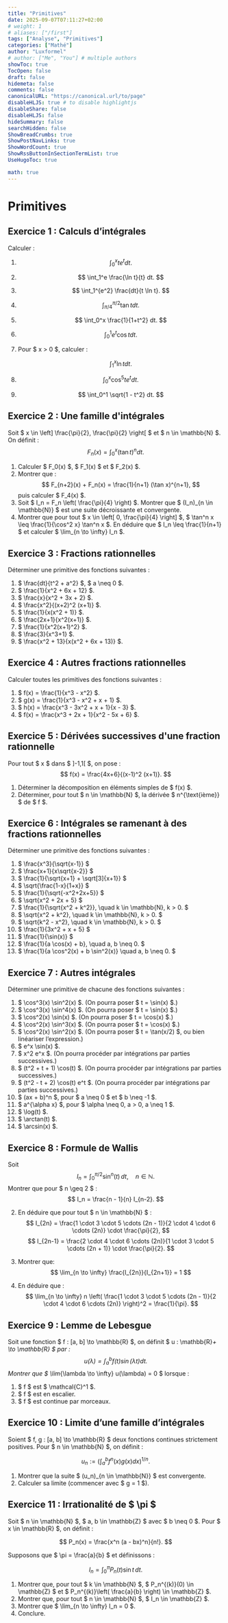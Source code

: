 ```yaml
---
title: "Primitives"
date: 2025-09-07T07:11:27+02:00
# weight: 1
# aliases: ["/first"]
tags: ["Analyse", "Primitives"]
categories: ["Mathé"]
author: "Luxformel"
# author: ["Me", "You"] # multiple authors
showToc: true
TocOpen: false
draft: false
hidemeta: false
comments: false
canonicalURL: "https://canonical.url/to/page"
disableHLJS: true # to disable highlightjs
disableShare: false
disableHLJS: false
hideSummary: false
searchHidden: false
ShowBreadCrumbs: true
ShowPostNavLinks: true
ShowWordCount: true
ShowRssButtonInSectionTermList: true
UseHugoToc: true

math: true
---
```


# Primitives

## Exercice 1 : Calculs d’intégrales

Calculer :  

1. $$
   \int_0^x t e^t dt.
   $$

2. $$
   \int_1^e \frac{\ln t}{t} dt.
   $$

3. $$
   \int_1^{e^2} \frac{dt}{t \ln t}.
   $$

4. $$
   \int_{\pi/4}^{\pi/2} \tan t dt.
   $$

5. $$
   \int_0^x \frac{1}{1+t^2} dt.
   $$

6. $$
   \int_0^1 e^t \cos t dt.
   $$

7. Pour $ x > 0 $, calculer :

   $$
   \int_1^x \ln t dt.
   $$

8. $$
   \int_0^x \cos^5 t e^t dt.
   $$

9. $$
   \int_0^1 \sqrt{1 - t^2} dt.
   $$


## Exercice 2 : Une famille d'intégrales

Soit $ x \in \left] \frac{\pi}{2}, \frac{\pi}{2} \right[ $ et $ n \in \mathbb{N} $. On définit :
$$ F_n(x) = \int_0^x (\tan t)^n dt. $$

1. Calculer $ F_0(x) $, $ F_1(x) $ et $ F_2(x) $.
2. Montrer que :
   $$ F_{n+2}(x) + F_n(x) = \frac{1}{n+1} (\tan x)^{n+1}, $$
   puis calculer $ F_4(x) $.
3. Soit $ I_n = F_n \left( \frac{\pi}{4} \right) $. Montrer que $ (I_n)_{n \in \mathbb{N}} $ est une suite décroissante et convergente.
4. Montrer que pour tout $ x \in \left[ 0, \frac{\pi}{4} \right] $, $ \tan^n x \leq \frac{1}{\cos^2 x} \tan^n x $. En déduire que $ I_n \leq \frac{1}{n+1} $ et calculer $ \lim_{n \to \infty} I_n $.



## Exercice 3 : Fractions rationnelles

Déterminer une primitive des fonctions suivantes :

1. $ \frac{dt}{t^2 + a^2} $, $ a \neq 0 $.
2. $ \frac{1}{x^2 + 6x + 12} $.
3. $ \frac{x}{x^2 + 3x + 2} $.
4. $ \frac{x^2}{(x+2)^2 (x+1)} $.
5. $ \frac{1}{x(x^2 + 1)} $.
6. $ \frac{2x+1}{x^2(x+1)} $.
7. $ \frac{1}{x^2(x+1)^2} $.
8. $ \frac{3}{x^3+1} $.
9. $ \frac{x^2 + 13}{x(x^2 + 6x + 13)} $.



## Exercice 4 : Autres fractions rationnelles

Calculer toutes les primitives des fonctions suivantes :

1. $ f(x) = \frac{1}{x^3 - x^2} $.
2. $ g(x) = \frac{1}{x^3 - x^2 + x + 1} $.
3. $ h(x) = \frac{x^3 - 3x^2 + x + 1}{x - 3} $.
4. $ f(x) = \frac{x^3 + 2x + 1}{x^2 - 5x + 6} $.


## Exercice 5 : Dérivées successives d'une fraction rationnelle

Pour tout $ x $ dans $ ]-1,1[ $, on pose :
$$ f(x) = \frac{4x+6}{(x-1)^2 (x+1)}. $$

1. Déterminer la décomposition en éléments simples de $ f(x) $.
2. Déterminer, pour tout $ n \in \mathbb{N} $, la dérivée $ n^{\text{ième}} $ de $ f $.


## Exercice 6 : Intégrales se ramenant à des fractions rationnelles

Déterminer une primitive des fonctions suivantes :

1. $ \frac{x^3}{\sqrt{x-1}} $
2. $ \frac{x+1}{x\sqrt{x-2}} $
3. $ \frac{1}{\sqrt{x+1} + \sqrt[3]{x+1}} $
4. $ \sqrt{\frac{1-x}{1+x}} $
5. $ \frac{1}{\sqrt{-x^2+2x+5}} $
6. $ \sqrt{x^2 + 2x + 5} $
7. $ \frac{1}{\sqrt{x^2 + k^2}}, \quad k \in \mathbb{N}, k > 0. $
8. $ \sqrt{x^2 + k^2}, \quad k \in \mathbb{N}, k > 0. $
9. $ \sqrt{k^2 - x^2}, \quad k \in \mathbb{N}, k > 0. $
10. $ \frac{1}{3x^2 + x + 5} $
11. $ \frac{1}{\sin(x)} $
12. $ \frac{1}{a \cos(x) + b}, \quad a, b \neq 0. $
13. $ \frac{1}{a \cos^2(x) + b \sin^2(x)} \quad a, b \neq 0. $


## Exercice 7 : Autres intégrales

Déterminer une primitive de chacune des fonctions suivantes :

1. $ \cos^3(x) \sin^2(x) $. (On pourra poser $ t = \sin(x) $.)
2. $ \cos^3(x) \sin^4(x) $. (On pourra poser $ t = \sin(x) $.)
3. $ \cos^2(x) \sin(x) $. (On pourra poser $ t = \cos(x) $.)
4. $ \cos^2(x) \sin^3(x) $. (On pourra poser $ t = \cos(x) $.)
5. $ \cos^2(x) \sin^2(x) $. (On pourra poser $ t = \tan(x/2) $, ou bien linéariser l’expression.)
6. $ e^x \sin(x) $.
7. $ x^2 e^x $. (On pourra procéder par intégrations par parties successives.)
8. $ (t^2 + t + 1) \cos(t) $. (On pourra procéder par intégrations par parties successives.)
9. $ (t^2 - t + 2) \cos(t) e^t $. (On pourra procéder par intégrations par parties successives.)
10. $ (ax + b)^n $, pour $ a \neq 0 $ et $ b \neq -1 $.
11. $ a^{\alpha x} $, pour $ \alpha \neq 0, a > 0, a \neq 1 $.
12. $ \log(t) $.
13. $ \arctan(t) $.
14. $ \arcsin(x) $.


## Exercice 8 : Formule de Wallis

Soit  
$$
I_n = \int_0^{\pi/2} \sin^n(t) \, dt, \quad n \in \mathbb{N}.
$$
Montrer que pour $ n \geq 2 $ :
$$
I_n = \frac{n - 1}{n} I_{n-2}.
$$

2. En déduire que pour tout $ n \in \mathbb{N} $ :
   $$
   I_{2n} = \frac{1 \cdot 3 \cdot 5 \cdots (2n - 1)}{2 \cdot 4 \cdot 6 \cdots (2n)} \cdot \frac{\pi}{2},
   $$
   $$
   I_{2n-1} = \frac{2 \cdot 4 \cdot 6 \cdots (2n)}{1 \cdot 3 \cdot 5 \cdots (2n + 1)} \cdot \frac{\pi}{2}.
   $$

3. Montrer que: $$ \lim_{n \to \infty} \frac{I_{2n}}{I_{2n+1}} = 1 $$

4. En déduire que :
   $$
   \lim_{n \to \infty} n \left( \frac{1 \cdot 3 \cdot 5 \cdots (2n - 1)}{2 \cdot 4 \cdot 6 \cdots (2n)} \right)^2 = \frac{1}{\pi}.
   $$


## Exercice 9 : Lemme de Lebesgue

Soit une fonction $ f : [a, b] \to \mathbb{R} $, on définit $ u : \mathbb{R}_+ \to \mathbb{R} $ par :
$$
u(\lambda) = \int_a^b f(t) \sin(\lambda t) dt.
$$
Montrer que $ \lim_{\lambda \to \infty} u(\lambda) = 0 $ lorsque :

1. $ f $ est $ \mathcal{C}^1 $.
2. $ f $ est en escalier.
3. $ f $ est continue par morceaux.



## Exercice 10 : Limite d’une famille d’intégrales

Soient $ f, g : [a, b] \to \mathbb{R} $ deux fonctions continues strictement positives. Pour $ n \in \mathbb{N} $, on définit :

$$
u_n := \left( \int_a^b f^n(x) g(x) dx \right)^{1/n}.
$$

1. Montrer que la suite $ (u_n)_{n \in \mathbb{N}} $ est convergente.
2. Calculer sa limite (commencer avec $ g = 1 $).



## Exercice 11 : Irrationalité de $ \pi $

Soit $ n \in \mathbb{N} $, $ a, b \in \mathbb{Z} $ avec $ b \neq 0 $. Pour $ x \in \mathbb{R} $, on définit :

$$
P_n(x) = \frac{x^n (a - bx)^n}{n!}.
$$

Supposons que $ \pi = \frac{a}{b} $ et définissons :

$$
I_n = \int_0^\pi P_n(t) \sin t \, dt.
$$

1. Montrer que, pour tout $ k \in \mathbb{N} $, $ P_n^{(k)}(0) \in \mathbb{Z} $ et $ P_n^{(k)}\left( \frac{a}{b} \right) \in \mathbb{Z} $.
2. Montrer que, pour tout $ n \in \mathbb{N} $, $ I_n \in \mathbb{Z} $.
3. Montrer que $ \lim_{n \to \infty} I_n = 0 $.
4. Conclure.
